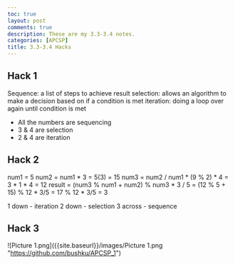 ```yaml
---
toc: true
layout: post
comments: true
description: These are my 3.3-3.4 notes.
categories: [APCSP]
title: 3.3-3.4 Hacks
---
```

## Hack 1
Sequence: a list of steps to achieve result
selection: allows an algorithm to make a decision based on if a condition is met
iteration: doing a loop over again until condition is met

 - All the numbers are sequencing
 - 3 & 4 are selection
 - 2 & 4 are iteration

## Hack 2
num1 = 5
num2 = num1 * 3 = 5(3) = 15
num3 = num2 / num1 * (9 % 2) * 4 = 3 * 1 * 4 = 12
result = (num3 % num1 + num2) % num3 * 3 / 5 = (12 % 5 + 15) % 12 * 3/5 = 17 % 12 * 3/5 = 3

1 down - iteration
2 down - selection
3 across - sequence

## Hack 3
![Picture 1.png]({{site.baseurl}}/images/Picture 1.png "https://github.com/bushku/APCSP_1")